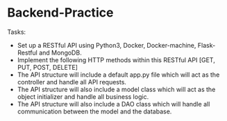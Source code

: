 # Backend-Practice

Tasks:
* Set up a RESTful API using Python3, Docker, Docker-machine, Flask-Restful and MongoDB.
* Implement the following HTTP methods within this RESTful API [GET, PUT, POST, DELETE]
* The API structure will include a default app.py file which will act as the controller and handle all API requests.
* The API structure will also include a model class which will act as the object initializer and handle all business logic.
* The API structure will also include a DAO class which will handle all communication between the model and the database.
